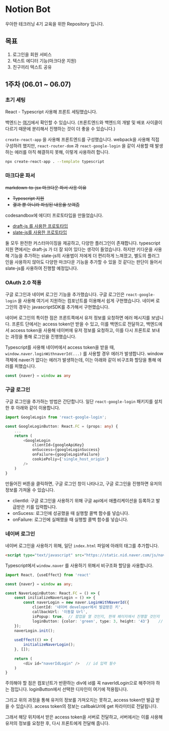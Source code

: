 # Notion Bot

우아한 테크러닝 4기 교육을 위한 Repository 입니다.

## 목표

1. 로그인을 회원 서비스
2. 텍스트 에디터 기능(마크다운 지원)
3. 친구끼리 텍스트 공유

## 1주차 (06.01 ~ 06.07)

### 초기 세팅

React - Typescript 사용해 프론트 세팅했습니다.

백엔드는 <a href="https://github.com/Chamy619/notion_bot_server">여기</a>에서 확인할 수 있습니다. (프론트엔드와 백엔드의 개발 및 배포 사이클이 다르기 때문에 분리해서 진행하는 것이 더 좋을 수 있습니다.)



`create-react-app` 을 사용해 프론트엔드를 구성했습니다. webpack을 사용해 직접 구성하려 했지만, `react-router-dom` 과 `react-google-login` 을 같이 사용할 때 발생하는 에러를 아직 해결하지 못해, 이렇게 사용하려 합니다.

```bash
npx create-react-app . --template typescript
```



### 마크다운 파서

~~markdown-to-jsx 마크다운 파서 사용 이유~~

 * ~~Typescript 지원~~
 * ~~결과 뿐 아니라 파싱된 내용을 보여줌~~

codesandbox에 에디터 프로토타입을 만들었습니다.

* <a href="https://codesandbox.io/s/draft-jsprototype-fyv91">draft-js 를 사용한 프로토타입</a>
* <a href="https://codesandbox.io/s/slate-jsprototype-8tbiz">slate-js를 사용한 프로토타입</a>

둘 모두 완전한 커스터마이징을 제공하고, 다양한 플러그인이 존재합니다. typescript 지원 면에서는 draft-js 가 더 잘 되어 있다는 생각이 들었습니다. 하지만 키다운을 사용해 기능을 추가하는 slate-js의 사용법이 저에게 더 편리하게 느껴졌고, 별도의 플러그인을 사용하지 않아도 다양한 마크다운 기능을 추가할 수 있을 것 같다는 판단이 들어서 slate-js를 사용하여 진행할 예정입니다.



### OAuth 2.0 적용

구글 로그인과 네이버 로그인 기능을 추가했습니다. 구글 로그인은 `react-google-login` 을 사용해 여기서 지원하는 컴포넌트를 이용해서 쉽게 구현했습니다. 네이버 로그인의 경우는 javascriptSDK를 추가해서 구현했습니다. 

네이버 로그인의 특이한 점은 프론트쪽에서 유저 정보를 요청하면 에러 메시지를 보냅니다. 프론트 단에서는 access token만 받을 수 있고, 이를 백엔드로 전달하고, 백엔드에서 access token을 사용해 네이버에 유저 정보를 요청하고, 이를 다시 프론트로 보내는 과정을 통해 로그인을 진행했습니다. 

Typescript를 사용해 네이버에서 access token을 받을 때, `window.naver.loginWithnaverId(...)` 를 사용할 경우 에러가 발생합니다. window 객체에 naver가 없다는 에러가 발생하는데, 이는 아래와 같이 비구조화 할당을 통해 에러를 피했습니다.

```typescript
const {naver} = window as any
```



### 구글 로그인

구글 로그인을 추가하는 방법은 간단합니다. 일단 `react-google-login` 패키지를 설치한 후 아래와 같이 이용합니다.

```typescript
import GoogleLogin from 'react-google-login';

const GoogleLoginButton: React.FC = (props: any) {
    ...
    return (
    	<GoogleLogin
        	clientId={googleApiKey}
			onSuccess={googleLoginSuccess}
			onFailure={googleLoginFailure}
			cookiePoliy={'single_host_origin'}
		/>
    )
}
```

만들어진 버튼을 클릭하면, 구글 로그인 창이 나타나고, 구글 로그인을 진행하면 유저의 정보를 가져올 수 있습니다.

* clientId: 구글 로그인을 사용하기 위해 구글 api에서 애플리케이션을 등록하고 발급받은 키를 입력합니다.
* onSucess: 로그인에 성공했을 때 실행할 콜백 함수를 넣습니다.
* onFailure: 로그인에 실패했을 때 실행할 콜백 함수를 넣습니다.



### 네이버 로그인

네이버 로그인을 사용하기 위해, 일단 `index.html` 파일에 아래의 태그를 추가합니다.

```html
<script type="text/javascript" src="https://static.nid.naver.com/js/naveridlogin_js_sdk_2.0.0.js" charset="utf-8"></script>
```



Typescript에서 `window.naver` 를 사용하기 위해서 비구조화 할당을 사용합니다.

```typescript
import React, {useEffect} from 'react'

const {naver} = window as any;

const NaverLoginButton: React.FC = () => {
    const initializeNaverLogin = () => {
        const naverLogin = new naver.LoginWithNaverId({
            clientId: '네이버 developer에서 발급받은 키',
            callbackUrl: '이동할 Url',
            isPopup: true,	// 팝업을 열 것인지, 현재 페이지에서 진행할 것인지
            loginButton: {color: 'green', type: 3, height: '43'}	// 네이버 로그인 버튼 디자인 선택
    });
    naverLogin.init();
    
    useEffect(() => {
        initializeNaverLogin();
    }, []);
        
    return (
    	<div id="naverIdLogin" />	// id 입력 필수
    )
}
```

주의해야 할 점은 컴포넌트가 반환하는 div에 id를 꼭 naverIdLogin으로 해주어야 하는 점입니다. loginButton에서 선택한 디자인이 여기에 적용됩니다.

그리고 위의 과정을 통해 유저의 정보를 가져오지는 못하고, access token만 발급 받을 수 있습니다. access token의 정보는 callbakUrl에 get 파라미터로 전달됩니다.

그래서 해당 위치에서 받은 access token을 서버로 전달하고, 서버에서는 이를 사용해 유저의 정보를 요청한 후, 다시 프론트에게 전달해 줍니다.

